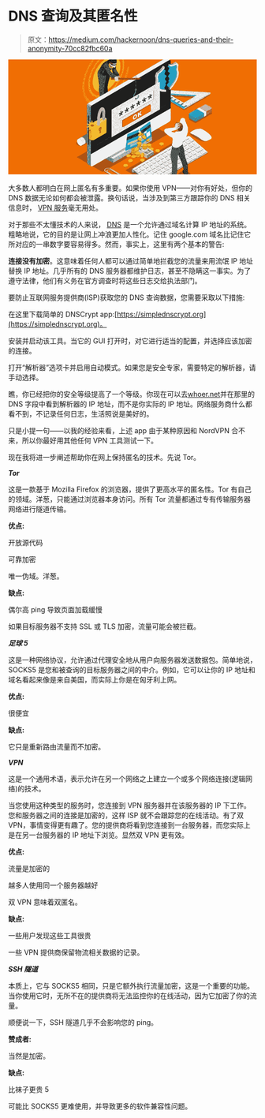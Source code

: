 # DNS 查询及其匿名性

> 原文：<https://medium.com/hackernoon/dns-queries-and-their-anonymity-70cc82fbc60a>

![](img/7f04dba1127b0d0abef96448c10a86cf.png)

大多数人都明白在网上匿名有多重要。如果你使用 VPN——对你有好处，但你的 DNS 数据无论如何都会被泄露。换句话说，当涉及到第三方跟踪你的 DNS 相关信息时， [VPN 服务](https://thebestvpn.com/)毫无用处。

对于那些不太懂技术的人来说， [DNS](https://en.wikipedia.org/wiki/Domain_Name_System) 是一个允许通过域名计算 IP 地址的系统。粗略地说，它的目的是让网上冲浪更加人性化。记住 google.com 域名比记住它所对应的一串数字要容易得多。然而，事实上，这里有两个基本的警告:

**连接没有加密**。这意味着任何人都可以通过简单地拦截您的流量来用流氓 IP 地址替换 IP 地址。几乎所有的 DNS 服务器都维护日志，甚至不隐瞒这一事实。为了遵守法律，他们有义务在官方调查时将这些日志交给执法部门。

要防止互联网服务提供商(ISP)获取您的 DNS 查询数据，您需要采取以下措施:

在这里下载简单的 DNSCrypt app:[https://simplednscrypt.org](https://simplednscrypt.org)。

安装并启动该工具。当它的 GUI 打开时，对它进行适当的配置，并选择应该加密的连接。

打开“解析器”选项卡并启用自动模式。如果您是安全专家，需要特定的解析器，请手动选择。

瞧，你已经把你的安全等级提高了一个等级。你现在可以去[whoer.net](https://whoer.net/)并在那里的 DNS 字段中看到解析器的 IP 地址，而不是你实际的 IP 地址。网络服务商什么都看不到，不记录任何日志，生活照说是美好的。

只是小提一句——以我的经验来看，上述 app 由于某种原因和 NordVPN 合不来，所以你最好用其他任何 VPN 工具测试一下。

现在我将进一步阐述帮助你在网上保持匿名的技术。先说 Tor。

***Tor***

这是一款基于 Mozilla Firefox 的浏览器，提供了更高水平的匿名性。Tor 有自己的领域。洋葱，只能通过浏览器本身访问。所有 Tor 流量都通过专有传输服务器网络进行隧道传输。

**优点:**

开放源代码

可靠加密

唯一伪域。洋葱。

**缺点:**

偶尔高 ping 导致页面加载缓慢

如果目标服务器不支持 SSL 或 TLS 加密，流量可能会被拦截。

***足球 5***

这是一种网络协议，允许通过代理安全地从用户向服务器发送数据包。简单地说，SOCKS5 是您和被查询的目标服务器之间的中介。例如，它可以让你的 IP 地址和域名看起来像是来自美国，而实际上你是在匈牙利上网。

**优点:**

很便宜

**缺点:**

它只是重新路由流量而不加密。

***VPN***

这是一个通用术语，表示允许在另一个网络之上建立一个或多个网络连接(逻辑网络)的技术。

当您使用这种类型的服务时，您连接到 VPN 服务器并在该服务器的 IP 下工作。您和服务器之间的连接是加密的，这样 ISP 就不会跟踪您的在线活动。有了双 VPN，事情变得更有趣了。您的提供商将看到您连接到一台服务器，而您实际上是在另一台服务器的 IP 地址下浏览。显然双 VPN 更有效。

**优点:**

流量是加密的

越多人使用同一个服务器越好

双 VPN 意味着双匿名。

**缺点:**

一些用户发现这些工具很贵

一些 VPN 提供商保留物流相关数据的记录。

***SSH 隧道***

本质上，它与 SOCKS5 相同，只是它额外执行流量加密，这是一个重要的功能。当你使用它时，无所不在的提供商将无法监控你的在线活动，因为它加密了你的流量。

顺便说一下，SSH 隧道几乎不会影响您的 ping。

**赞成者:**

当然是加密。

**缺点:**

比袜子更贵 5

可能比 SOCKS5 更难使用，并导致更多的软件兼容性问题。